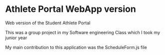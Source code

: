 # Athlete Portal WebApp version
Web version of the Student Athlete Portal

This was a group project in my Software engineering Class which I took my junior year

My main contribution to this application was the ScheduleForm.js file 
